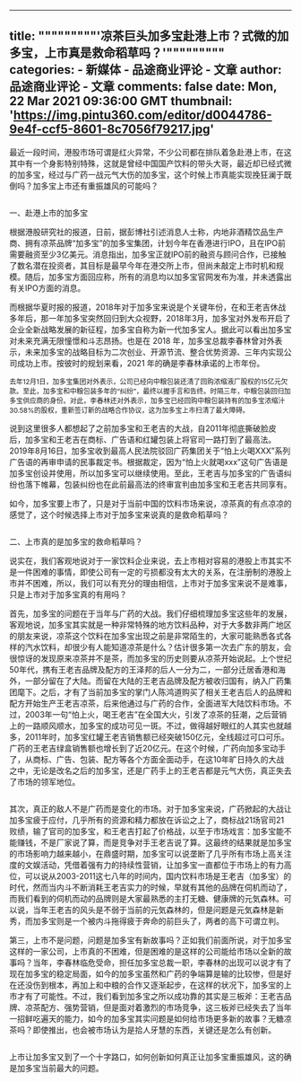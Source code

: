 
---
title: """""""""'凉茶巨头加多宝赴港上市？式微的加多宝，上市真是救命稻草吗？'"""""""""
categories: 
    - 新媒体
    - 品途商业评论 - 文章
author: 品途商业评论 - 文章
comments: false
date: Mon, 22 Mar 2021 09:36:00 GMT
thumbnail: 'https://img.pintu360.com/editor/d0044786-9e4f-ccf5-8601-8c7056f79217.jpg'
---

<div>   
<p>最近一段时间，港股市场可谓是红火异常，不少公司都在排队着急赴港上市，在这其中有一个身影特别特殊，这就是曾经中国国产饮料的带头大哥，最近却已经式微的加多宝，经过与广药一战元气大伤的加多宝，这个时候上市真能实现挽狂澜于既倒吗？加多宝上市还有重振雄风的可能吗？</p><p><img src="https://img.pintu360.com/editor/d0044786-9e4f-ccf5-8601-8c7056f79217.jpg" alt referrerpolicy="no-referrer"></p><p>一、赴港上市的加多宝</p><p>根据港股研究社的报道，日前，据彭博社引述消息人士称，内地非酒精饮品生产商、拥有凉茶品牌“加多宝”的加多宝集团，计划今年在香港进行IPO，且在IPO前需要融资至少3亿美元。消息指出，加多宝正就IPO前的融资与顾问合作，已接触了数名潜在投资者，其目标是最早今年在港交所上市，但尚未敲定上市时机和规模。随后，加多宝方面回应称，所有的消息均以加多宝官网发布为准，并未透露出有关IPO方面的消息。</p><p>而根据华夏时报的报道，2018年对于加多宝来说是个关键年份，在和王老吉休战多年后，那一年加多宝突然回归到大众视野，2018年3月，加多宝对外发布开启了企业全新战略发展的新征程，加多宝自称为新一代加多宝人。据此可以看出加多宝对未来充满无限憧憬和斗志昂扬。也是在 2018 年，加多宝总裁李春林曾对外表示，未来加多宝的战略目标为二次创业、开源节流、整合优势资源、三年内实现公司成功上市。按彼时的规划来看，2021 年的确是李春林承诺的上市年份。</p><p><span style="font-size: 12px;">去年12月1日，加多宝集团对外表示，公司已经向中粮包装还清了回购浓缩液厂股权的15亿元欠款。至此，加多宝和中粮包装多年的“纠纷”，最终以握手言和告终。时隔三年，中粮包装回归加多宝供应商的身份。对此，李春林还对外表示，加多宝已经回购中粮包装持有的加多宝浓缩汁30.58%的股权，重新签订新的战略合作协议，这为加多宝上市扫清了最大障碍。</span></p><p>说到这里很多人都想起了之前加多宝和王老吉的大战，自2011年彻底撕破脸皮后，加多宝和王老吉在商标、广告语和红罐包装上将官司一路打到了最高法。2019年8月16日，加多宝收到最高人民法院驳回广药集团关于“怕上火喝XXX”系列广告语的再审申请的民事裁定书。根据裁定，因为“怕上火就喝xxx”这句广告语是加多宝创设并使用，所以加多宝可以继续使用。至此，王老吉与加多宝的广告语纠纷也落下帷幕，包装纠纷也在此前最高法的终审宣判由加多宝和王老吉共同享有。</p><p>如今，加多宝要上市了，只是对于当前中国的饮料市场来说，凉茶真的有点凉凉的感觉了，这个时候选择上市对于加多宝来说真的是救命稻草吗？</p><p><img src="https://img.pintu360.com/editor/0b529cbe-8f40-1a5c-a448-a91038b38dfb.jpg" alt referrerpolicy="no-referrer"></p><p>二、上市真的是加多宝的救命稻草吗？</p><p>说实在，我们客观地说对于一家饮料企业来说，去上市相对容易的港股上市其实不是一件困难的事情，即使公司有一定的亏损都没有太大的关系，在注册制的港股上市并不困难，所以，我们可以有充分的理由相信，上市对于加多宝来说不是难事，只是上市对于加多宝真的有用吗？</p><p>首先，加多宝的问题在于当年与广药的大战。我们仔细梳理加多宝这些年的发展，客观地说，加多宝其实就是一种非常特殊的地方饮料品种，对于大多数非两广地区的朋友来说，凉茶这个饮料在加多宝出现之前是非常陌生的，大家可能熟悉各式各样的汽水饮料，却很少有人能知道凉茶是什么？估计很多第一次去广东的朋友，会很惊讶的发现原来凉茶并不是茶，而加多宝的历史则要从凉茶开始说起。上个世纪50年代，携有王老吉品牌及配方的王泽邦的后人一分为二，一部分迁居香港和海外，一部分留在了大陆。而留在大陆的王老吉品牌及配方被收归国有，纳入广药集团麾下。之后，才有了当前加多宝的掌门人陈鸿道购买了相关王老吉后人的品牌和配方开始生产王老吉凉茶，后来他通过与广药的合作，全面进军大陆饮料市场。不过，2003年一句“怕上火，喝王老吉”在全国大火，引发了凉茶的狂潮，之后营销上的一路顺风顺水，加多宝的成功可见一斑。不过，做得越好眼红的人其实也就越多，2011年时，加多宝红罐王老吉销售额已经突破150亿元，全线超过可口可乐。广药的王老吉绿盒销售额也增长到了近20亿元。在这个时候，广药向加多宝动手了，从商标、广告、包装、配方等各个方面全面动手，在这10年旷日持久的大战之中，无论是改名之后的加多宝，还是广药手上的王老吉都是元气大伤，真正失去了市场的领军地位。</p><p><img src="https://img.pintu360.com/editor/d790634a-fb1b-7995-7b28-49a07ed9f086.jpg" alt referrerpolicy="no-referrer"></p><p>其次，真正的敌人不是广药而是变化的市场。对于加多宝来说，广药掀起的大战让加多宝疲于应付，几乎所有的资源和精力都放在诉讼之上了，商标战21场官司21败绩，输了官司的加多宝，和王老吉打起了价格战，以至于市场戏言：加多宝能不能赚钱，不是厂家说了算，而是竞争对手王老吉说了算。这最终的结果就是加多宝的市场影响力越来越小，在鼎盛时期，加多宝可以说垄断了几乎所有市场上高关注度的文娱活动，凭借着强有力的持续性营销，让加多宝一直都位于市场上的有力高位，可以说从2003-2011这七八年的时间内，国内饮料市场是王老吉（加多宝）的时代，然而当内斗不断消耗王老吉实力的时候，早就有其他的品牌在伺机而动了，而我们看到的伺机而动的品牌则是大家最熟悉的主打无糖、健康牌的元気森林。可以说，当年王老吉的风头是不弱于当前的元気森林的，但是问题是元気森林是新秀，而加多宝则是一个被内斗拖得疲于奔命的前巨头了，两者的高下可谓立判。</p><p>第三，上市不是问题，问题是加多宝有新故事吗？正如我们前面所说，对于加多宝这样的一家公司，上市真的不困难，但是困难的是这样的公司能给市场以全新的故事吗？当年，李春林临危受命，担任加多宝总裁一职，李春林的出现可以说才有了现在加多宝的稳定局面，如今的加多宝虽然和广药的争端算是输的比较惨，但是好在还没伤到根本，再加上和中粮的合作又逐渐起步，在这样的状况下，加多宝的上市才有了可能性。不过，我们看到加多宝之所以成功靠的其实是三板斧：王老吉品牌、凉茶配方、强势营销，但是面对着激烈的市场竞争，这三板斧已经失去了当年一招鲜吃遍天的能力，如今的加多宝其实问题是如何给市场更多新的故事？无糖凉茶吗？即使推出，也会被市场认为是拾人牙慧的东西，关键还是怎么有创新。</p><p><img src="https://img.pintu360.com/editor/175767c5-a495-7c83-d939-82a6439a0407.jpg" alt referrerpolicy="no-referrer"></p><p>上市让加多宝又到了一个十字路口，如何创新如何真正让加多宝重振雄风，这的确是加多宝当前最大的问题。</p>  
</div>
            